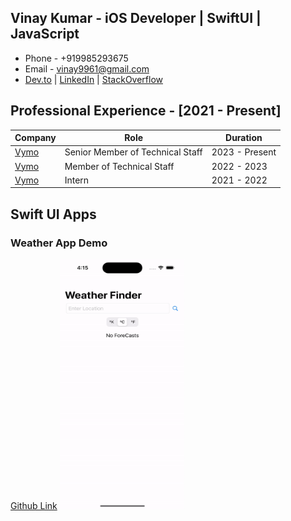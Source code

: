 ## Vinay Kumar - iOS Developer | SwiftUI | JavaScript

* Phone - +919985293675
* Email - vinay9961@gmail.com
* [Dev.to](https://dev.to/vinaykumar0339/) | [LinkedIn](https://www.linkedin.com/in/vinay-kumar-0339/) | [StackOverflow](https://stackoverflow.com/users/20378132/vinay-kumar?tab=profile)


## Professional Experience - [2021 - Present]
| Company    | Role    | Duration    |
|-------------|-------------|-------------|
| [Vymo](https://vymo.com/)  | Senior Member of Technical Staff | 2023 - Present |
| [Vymo](https://vymo.com/)  | Member of Technical Staff | 2022 - 2023 |
| [Vymo](https://vymo.com/)  | Intern | 2021 - 2022 |

## Swift UI Apps
### Weather App Demo
[Github Link](https://github.com/vinaykumar0339/SwiftUIApps/tree/main/WeatherApp)
<img src="https://github.com/vinaykumar0339/SwiftUIApps/blob/main/Demos/WeatherApp.gif" alt="Weather App Demo" width="200" height="400">

<!--
**vinaykumar0339/vinaykumar0339** is a ✨ _special_ ✨ repository because its `README.md` (this file) appears on your GitHub profile.

Here are some ideas to get you started:

- 🔭 I’m currently working on ...
- 🌱 I’m currently learning ...
- 👯 I’m looking to collaborate on ...
- 🤔 I’m looking for help with ...
- 💬 Ask me about ...
- 📫 How to reach me: ...
- 😄 Pronouns: ...
- ⚡ Fun fact: ...
-->
